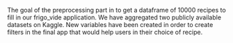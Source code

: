 The goal of the preprocessing part in to get a dataframe of 10000 recipes to fill in our frigo_vide application. 
We have aggregated two  publicly available datasets on Kaggle. 
New variables have been created in order to create filters in the final app that would help users in their choice of recipe. 
